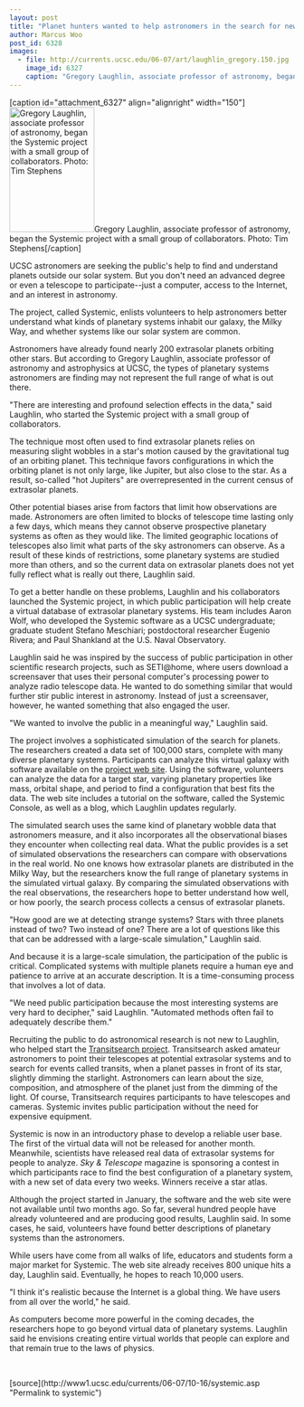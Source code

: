 ```yaml
---
layout: post
title: "Planet hunters wanted to help astronomers in the search for new worlds"
author: Marcus Woo
post_id: 6328
images:
  - file: http://currents.ucsc.edu/06-07/art/laughlin_gregory.150.jpg
    image_id: 6327
    caption: "Gregory Laughlin, associate professor of astronomy, began the Systemic project with a small group of collaborators. Photo: Tim Stephens"
---
```


[caption id="attachment_6327" align="alignright" width="150"]<a href="http://localhost/mysite/wp-content/uploads/2006/10/laughlin_gregory.150.jpg"><img class="size-full wp-image-6327" src="http://localhost/mysite/wp-content/uploads/2006/10/laughlin_gregory.150.jpg" alt="Gregory Laughlin, associate professor of astronomy, began the Systemic project with a small group of collaborators. Photo: Tim Stephens" width="150" height="221" /></a>Gregory Laughlin, associate professor of astronomy, began the Systemic project with a small group of collaborators. Photo: Tim Stephens[/caption]
<a name="content" id="content"></a>
<p>
  UCSC astronomers are seeking the public's help to find and understand planets outside our solar system. But you don't need an advanced degree or even a telescope to participate--just a computer, access to the Internet, and an interest in astronomy.
</p>
<p>
  The project, called Systemic, enlists volunteers to help astronomers better understand what kinds of planetary systems inhabit our galaxy, the Milky Way, and whether systems like our solar system are common.
</p>
<p>
  Astronomers have already found nearly 200 extrasolar planets orbiting other stars. But according to Gregory Laughlin, associate professor of astronomy and astrophysics at UCSC, the types of planetary systems astronomers are finding may not represent the full range of what is out there.
</p>
<p>
  "There are interesting and profound selection effects in the data," said Laughlin, who started the Systemic project with a small group of collaborators.
</p>
<p>
  The technique most often used to find extrasolar planets relies on measuring slight wobbles in a star's motion caused by the gravitational tug of an orbiting planet. This technique favors configurations in which the orbiting planet is not only large, like Jupiter, but also close to the star. As a result, so-called "hot Jupiters" are overrepresented in the current census of extrasolar planets.
</p>
<p>
  Other potential biases arise from factors that limit how observations are made. Astronomers are often limited to blocks of telescope time lasting only a few days, which means they cannot observe prospective planetary systems as often as they would like. The limited geographic locations of telescopes also limit what parts of the sky astronomers can observe. As a result of these kinds of restrictions, some planetary systems are studied more than others, and so the current data on extrasolar planets does not yet fully reflect what is really out there, Laughlin said.
</p>
<p>
  To get a better handle on these problems, Laughlin and his collaborators launched the Systemic project, in which public participation will help create a virtual database of extrasolar planetary systems. His team includes Aaron Wolf, who developed the Systemic software as a UCSC undergraduate; graduate student Stefano Meschiari; postdoctoral researcher Eugenio Rivera; and Paul Shankland at the U.S. Naval Observatory.
</p>
<p>
  Laughlin said he was inspired by the success of public participation in other scientific research projects, such as SETI@home, where users download a screensaver that uses their personal computer's processing power to analyze radio telescope data. He wanted to do something similar that would further stir public interest in astronomy. Instead of just a screensaver, however, he wanted something that also engaged the user.
</p>
<p>
  "We wanted to involve the public in a meaningful way," Laughlin said.
</p>
<p>
  The project involves a sophisticated simulation of the search for planets. The researchers created a data set of 100,000 stars, complete with many diverse planetary systems. Participants can analyze this virtual galaxy with software available on the <a href="http://oklo.org">project web site</a>. Using the software, volunteers can analyze the data for a target star, varying planetary properties like mass, orbital shape, and period to find a configuration that best fits the data. The web site includes a tutorial on the software, called the Systemic Console, as well as a blog, which Laughlin updates regularly.
</p>
<p>
  The simulated search uses the same kind of planetary wobble data that astronomers measure, and it also incorporates all the observational biases they encounter when collecting real data. What the public provides is a set of simulated observations the researchers can compare with observations in the real world. No one knows how extrasolar planets are distributed in the Milky Way, but the researchers know the full range of planetary systems in the simulated virtual galaxy. By comparing the simulated observations with the real observations, the researchers hope to better understand how well, or how poorly, the search process collects a census of extrasolar planets.
</p>
<p>
  "How good are we at detecting strange systems? Stars with three planets instead of two? Two instead of one? There are a lot of questions like this that can be addressed with a large-scale simulation," Laughlin said.
</p>
<p>
  And because it is a large-scale simulation, the participation of the public is critical. Complicated systems with multiple planets require a human eye and patience to arrive at an accurate description. It is a time-consuming process that involves a lot of data.
</p>
<p>
  "We need public participation because the most interesting systems are very hard to decipher," said Laughlin. "Automated methods often fail to adequately describe them."
</p>
<p>
  Recruiting the public to do astronomical research is not new to Laughlin, who helped start the <a href="http://www.transitsearch.org/">Transitsearch project</a>. Transitsearch asked amateur astronomers to point their telescopes at potential extrasolar systems and to search for events called transits, when a planet passes in front of its star, slightly dimming the starlight. Astronomers can learn about the size, composition, and atmosphere of the planet just from the dimming of the light. Of course, Transitsearch requires participants to have telescopes and cameras. Systemic invites public participation without the need for expensive equipment.
</p>
<p>
  Systemic is now in an introductory phase to develop a reliable user base. The first of the virtual data will not be released for another month. Meanwhile, scientists have released real data of extrasolar systems for people to analyze. <i>Sky &amp; Telescope</i> magazine is sponsoring a contest in which participants race to find the best configuration of a planetary system, with a new set of data every two weeks. Winners receive a star atlas.
</p>
<p>
  Although the project started in January, the software and the web site were not available until two months ago. So far, several hundred people have already volunteered and are producing good results, Laughlin said. In some cases, he said, volunteers have found better descriptions of planetary systems than the astronomers.
</p>
<p>
  While users have come from all walks of life, educators and students form a major market for Systemic. The web site already receives 800 unique hits a day, Laughlin said. Eventually, he hopes to reach 10,000 users.
</p>
<p>
  "I think it's realistic because the Internet is a global thing. We have users from all over the world," he said.
</p>
<p>
  As computers become more powerful in the coming decades, the researchers hope to go beyond virtual data of planetary systems. Laughlin said he envisions creating entire virtual worlds that people can explore and that remain true to the laws of physics.
</p>
<p>
  <br>
</p>
[source](http://www1.ucsc.edu/currents/06-07/10-16/systemic.asp "Permalink to systemic")
